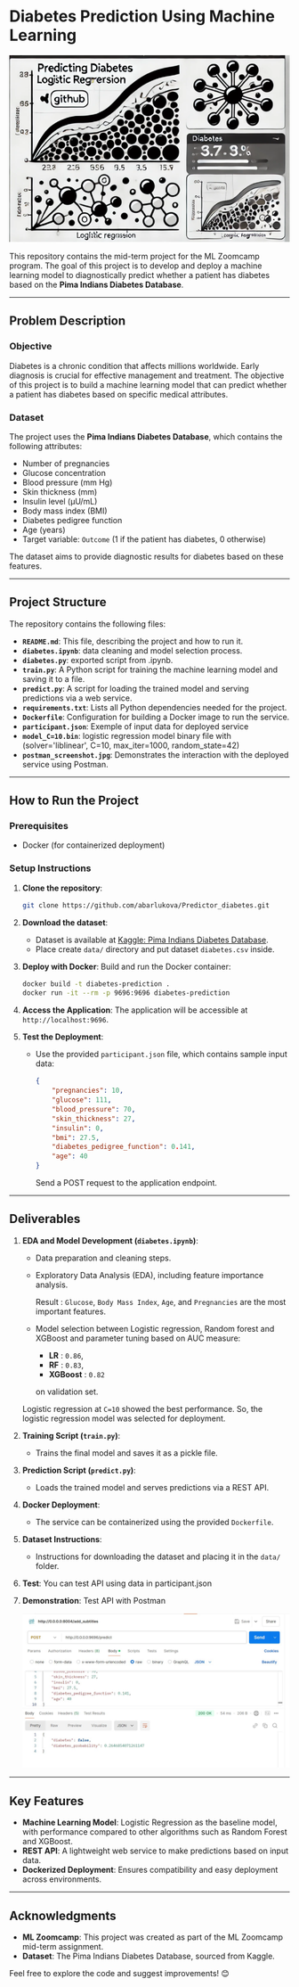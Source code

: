 
# **Diabetes Prediction Using Machine Learning**

![Alt text](cover.png)

This repository contains the mid-term project for the ML Zoomcamp program. The goal of this project is to develop and deploy a machine learning model to diagnostically predict whether a patient has diabetes based on the **Pima Indians Diabetes Database**.

---

## **Problem Description**

### Objective
Diabetes is a chronic condition that affects millions worldwide. Early diagnosis is crucial for effective management and treatment. The objective of this project is to build a machine learning model that can predict whether a patient has diabetes based on specific medical attributes.

### Dataset
The project uses the **Pima Indians Diabetes Database**, which contains the following attributes:
- Number of pregnancies
- Glucose concentration
- Blood pressure (mm Hg)
- Skin thickness (mm)
- Insulin level (μU/mL)
- Body mass index (BMI)
- Diabetes pedigree function
- Age (years)
- Target variable: `Outcome` (1 if the patient has diabetes, 0 otherwise)

The dataset aims to provide diagnostic results for diabetes based on these features.

---

## **Project Structure**

The repository contains the following files:

- **`README.md`**: This file, describing the project and how to run it.
- **`diabetes.ipynb`**: data cleaning and model selection process.
- **`diabetes.py`**: exported script from .ipynb.
- **`train.py`**: A Python script for training the machine learning model and saving it to a file.
- **`predict.py`**: A script for loading the trained model and serving predictions via a web service.
- **`requirements.txt`**: Lists all Python dependencies needed for the project.
- **`Dockerfile`**: Configuration for building a Docker image to run the service.
- **`participant.json`**: Exemple of input data for deployed service
- **`model_C=10.bin`**: logistic regression model binary file with (solver='liblinear', C=10, max_iter=1000, random_state=42)
- **`postman_screenshot.jpg`**: Demonstrates the interaction with the deployed service using Postman.

---

## **How to Run the Project**

### Prerequisites
- Docker (for containerized deployment)

### Setup Instructions

1. **Clone the repository**:
   ```bash
   git clone https://github.com/abarlukova/Predictor_diabetes.git
   ```

2. **Download the dataset**:
   - Dataset is available at [Kaggle: Pima Indians Diabetes Database](https://www.kaggle.com/uciml/pima-indians-diabetes-database).
   - Place create `data/` directory and put dataset `diabetes.csv` inside.

3. **Deploy with Docker**:
   Build and run the Docker container:
   ```bash
   docker build -t diabetes-prediction .
   docker run -it --rm -p 9696:9696 diabetes-prediction
   ```

4. **Access the Application**:
   The application will be accessible at `http://localhost:9696`.

5. **Test the Deployment**:
   - Use the provided `participant.json` file, which contains sample input data:
     ```json
     {
         "pregnancies": 10,
         "glucose": 111,
         "blood_pressure": 70,
         "skin_thickness": 27,
         "insulin": 0,
         "bmi": 27.5,
         "diabetes_pedigree_function": 0.141,
         "age": 40
     }
     ```
     Send a POST request to the application endpoint.
---

## **Deliverables**

1. **EDA and Model Development (`diabetes.ipynb`)**:
   - Data preparation and cleaning steps.
   - Exploratory Data Analysis (EDA), including feature importance analysis.

      Result :  `Glucose`, `Body Mass Index`, `Age`, and `Pregnancies` are the most important features.
   - Model selection between Logistic regression, Random forest and XGBoost and parameter tuning based on AUC measure:
      - **LR** : `0.86`, 
      - **RF** : `0.83`, 
      - **XGBoost** : `0.82`

      on validation set.

   Logistic regression at `C=10` showed the best performance. So, the logistic regression model was selected for deployment.

2. **Training Script (`train.py`)**:
   - Trains the final model and saves it as a pickle file.

3. **Prediction Script (`predict.py`)**:
   - Loads the trained model and serves predictions via a REST API.

4. **Docker Deployment**:
   - The service can be containerized using the provided `Dockerfile`.

5. **Dataset Instructions**:
   - Instructions for downloading the dataset and placing it in the `data/` folder.

6. **Test**:
   You can test API using data in participant.json
   
8. **Demonstration**:
   Test API with Postman
   
   
   ![Alt text](postman_screenshot.jpg)

---

## **Key Features**

- **Machine Learning Model**: Logistic Regression as the baseline model, with performance compared to other algorithms such as Random Forest and XGBoost.
- **REST API**: A lightweight web service to make predictions based on input data.
- **Dockerized Deployment**: Ensures compatibility and easy deployment across environments.

---

## **Acknowledgments**

- **ML Zoomcamp**: This project was created as part of the ML Zoomcamp mid-term assignment.
- **Dataset**: The Pima Indians Diabetes Database, sourced from Kaggle.

Feel free to explore the code and suggest improvements! 😊
